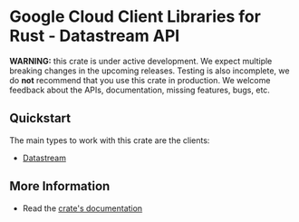# Google Cloud Client Libraries for Rust - Datastream API

<!-- Code generated by sidekick. DO NOT EDIT. -->

**WARNING:** this crate is under active development. We expect multiple breaking
changes in the upcoming releases. Testing is also incomplete, we do **not**
recommend that you use this crate in production. We welcome feedback about the
APIs, documentation, missing features, bugs, etc.



## Quickstart

The main types to work with this crate are the clients:

* [Datastream](https://docs.rs/google-cloud-datastream-v1/latest/google_cloud_datastream_v1/client/struct.Datastream.html)

## More Information

* Read the [crate's documentation](https://docs.rs/google-cloud-datastream-v1/latest/google-cloud-datastream-v1)
